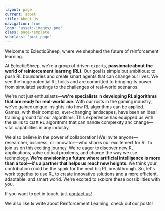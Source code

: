 ```yaml
---
layout: page
current: about
title: About Us
navigation: true
logo: 'assets/images/.png'
class: page-template
subclass: 'post page'
---
```


Welcome to EclecticSheep, where we shepherd the future of reinforcement learning.

At EclecticSheep, we're a group of driven experts, **passionate about the world of reinforcement learning (RL)**. Our goal is simple but ambitious: to push RL boundaries and create smart agents that can change our lives. We see the huge potential RL holds and are committed to bringing its power from simulated settings to the challenges of real-world scenarios.

We're not just enthusiasts—**we're specialists in developing RL algorithms that are ready for real-world use**. With our roots in the gaming industry, we've gained unique insights into how RL algorithms can be applied. Games, with their complex, ever-changing landscapes, have been an ideal training ground for our algorithms. This experience has equipped us with the skills to craft RL algorithms that can handle complexity and change—vital capabilities in any industry.

We also believe in the power of collaboration! We invite anyone—researcher, business, or innovator—who shares our excitement for RL to join us on this exciting journey. We're eager to discover new RL applications, solve critical problems, and change the way we use technology. **We're envisioning a future where artificial intelligence is more than a tool—it's a partner that helps us reach new heights**. We think your contribution could be the spark for the next big RL breakthrough. So, let's work together to use RL to create innovative solutions and a more efficient, adaptable, and smart world. We're excited to explore these possibilities with you.

If you want to get in touch, just <a href="mailto:federico.belotti@orobix.com">contact us!</a>

We also like to write about Reinforcement Learning, check out our posts!
